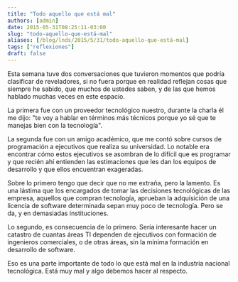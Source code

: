 ```yaml
---
title: "Todo aquello que está mal"
authors: [admin]
date: 2015-05-31T08:25:11-03:00
slug: "todo-aquello-que-está-mal"
aliases: [/blog/lnds/2015/5/31/todo-aquello-que-está-mal]
tags: ["reflexiones"]
draft: false
---
```


Esta semana tuve dos conversaciones que tuvieron momentos que podría
clasificar de reveladores, si no fuera porque en realidad reflejan cosas
que siempre he sabido, que muchos de ustedes saben, y de las que hemos
hablado muchas veces en este espacio.

La primera fue con un proveedor tecnológico nuestro, durante la charla
él me dijo: "te voy a hablar en términos más técnicos porque yo sé que
te manejas bien con la tecnología".

La segunda fue con un amigo académico, que me contó sobre cursos de
programación a ejecutivos que realiza su universidad. Lo notable era
encontrar cómo estos ejecutivos se asombran de lo difícil que es
programar y que recién ahí entienden las estimaciones que les dan los
equipos de desarrollo y que ellos encuentran exageradas.

Sobre lo primero tengo que decir que no me extraña, pero la lamento. Es
una lástima que los encargados de tomar las decisiones tecnológicas de
las empresa, aquellos que compran tecnología, aprueban la adquisición de
una licencia de software determinada sepan muy poco de tecnología. Pero
se da, y en demasiadas instituciones.

Lo segundo, es consecuencia de lo primero. Sería interesante hacer un
catastro de cuantas áreas TI dependen de ejecutivos con formación de
ingenieros comerciales, o de otras áreas, sin la mínima formación en
desarrollo de software.

Eso es una parte importante de todo lo que está mal en la industria
nacional tecnológica. Está muy mal y algo debemos hacer al respecto.
